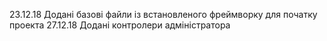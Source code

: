 23.12.18 Додані базові файли із встановленого фреймворку для початку проекта
27.12.18 Додані контролери адміністратора
